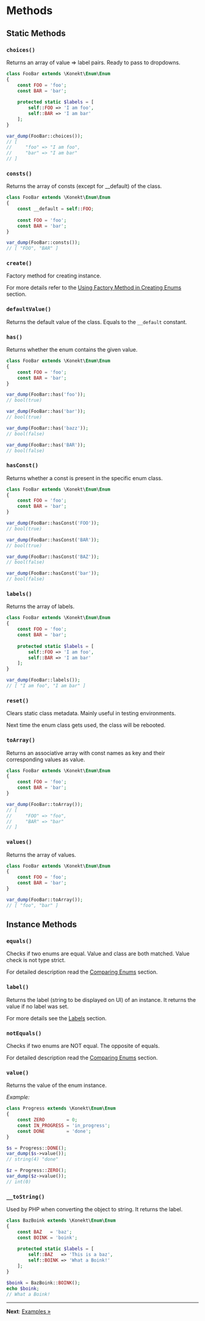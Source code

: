 # Methods

## Static Methods

### `choices()`

Returns an array of value => label pairs. Ready to pass to dropdowns.

```php
class FooBar extends \Konekt\Enum\Enum
{
    const FOO = 'foo';
    const BAR = 'bar';
    
    protected static $labels = [
        self::FOO => 'I am foo',
        self::BAR => 'I am bar'
    ];
}

var_dump(FooBar::choices());
// [
//     "foo" => "I am foo",
//     "bar" => "I am bar"
// ]     
```

### `consts()`

Returns the array of consts (except for __default) of the class.

```php
class FooBar extends \Konekt\Enum\Enum
{
    const __default = self::FOO;
    
    const FOO = 'foo';
    const BAR = 'bar';
}

var_dump(FooBar::consts());
// [ "FOO", "BAR" ]     
```

### `create()`

Factory method for creating instance.

For more details refer to the [Using Factory Method in Creating Enums](create.md#using-factory-method) section.

### `defaultValue()`

Returns the default value of the class. Equals to the `__default` constant.

### `has()`

Returns whether the enum contains the given value.

```php
class FooBar extends \Konekt\Enum\Enum
{
    const FOO = 'foo';
    const BAR = 'bar';
}

var_dump(FooBar::has('foo'));
// bool(true)

var_dump(FooBar::has('bar'));
// bool(true)

var_dump(FooBar::has('bazz'));
// bool(false)

var_dump(FooBar::has('BAR'));
// bool(false)
```

### `hasConst()`

Returns whether a const is present in the specific enum class.

```php
class FooBar extends \Konekt\Enum\Enum
{
    const FOO = 'foo';
    const BAR = 'bar';
}

var_dump(FooBar::hasConst('FOO'));
// bool(true)

var_dump(FooBar::hasConst('BAR'));
// bool(true)

var_dump(FooBar::hasConst('BAZ'));
// bool(false)

var_dump(FooBar::hasConst('bar'));
// bool(false)
```

### `labels()`

Returns the array of labels.

```php
class FooBar extends \Konekt\Enum\Enum
{
    const FOO = 'foo';
    const BAR = 'bar';
    
    protected static $labels = [
        self::FOO => 'I am foo',
        self::BAR => 'I am bar'
    ];
}

var_dump(FooBar::labels());
// [ "I am foo", "I am bar" ]     
```

### `reset()`

Clears static class metadata. Mainly useful in testing environments.

Next time the enum class gets used, the class will be rebooted.

### `toArray()`

Returns an associative array with const names as key and their corresponding values as value.

```php
class FooBar extends \Konekt\Enum\Enum
{
    const FOO = 'foo';
    const BAR = 'bar';
}

var_dump(FooBar::toArray());
// [
//     "FOO" => "foo",
//     "BAR" => "bar"
// ]     
```

### `values()`

Returns the array of values.

```php
class FooBar extends \Konekt\Enum\Enum
{
    const FOO = 'foo';
    const BAR = 'bar';
}

var_dump(FooBar::toArray());
// [ "foo", "bar" ]     
```

## Instance Methods

### `equals()`

Checks if two enums are equal. Value and class are both matched. Value check is not type strict.

For detailed description read the [Comparing Enums](compare.md) section.

### `label()`

Returns the label (string to be displayed on UI) of an instance. It returns the value if no label was set.

For more details see the [Labels](labels.md) section.

### `notEquals()`

Checks if two enums are NOT equal. The opposite of equals.

For detailed description read the [Comparing Enums](compare.md) section.

### `value()`

Returns the value of the enum instance.

_Example:_
```php
class Progress extends \Konekt\Enum\Enum
{
    const ZERO        = 0;
    const IN_PROGRESS = 'in_progress';
    const DONE        = 'done';
}

$s = Progress::DONE();
var_dump($s->value());
// string(4) "done"

$z = Progress::ZERO();
var_dump($z->value());
// int(0)
```

### `__toString()`

Used by PHP when converting the object to string. It returns the label.

```php
class BazBoink extends \Konekt\Enum\Enum
{
    const BAZ   = 'baz';
    const BOINK = 'boink';
    
    protected static $labels = [
        self::BAZ   => 'This is a baz',
        self::BOINK => 'What a Boink!'
    ];
}

$boink = BazBoink::BOINK();
echo $boink;
// What a Boink!
```

---

**Next**: [Examples &raquo;](examples.md)
